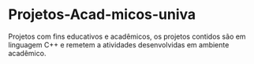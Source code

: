 # Projetos-Acad-micos-univa
Projetos com fins educativos e acadêmicos, os projetos contidos são em linguagem C++ e remetem a atividades desenvolvidas em ambiente acadêmico.
